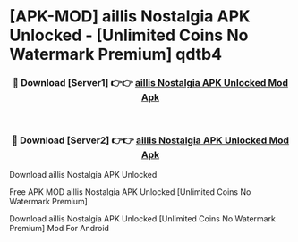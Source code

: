 # [APK-MOD] aillis Nostalgia APK Unlocked - [Unlimited Coins No Watermark Premium] qdtb4



<div align="center">
<h3>🔴 Download [Server1] 👉👉 <a href="https://momento.my/?title=aillis_Nostalgia_APK_Unlocked">aillis Nostalgia APK Unlocked Mod Apk</a></h3><br>

<h3>🔴 Download [Server2] 👉👉 <a href="https://momento.my/?title=aillis_Nostalgia_APK_Unlocked">aillis Nostalgia APK Unlocked Mod Apk</a></h3>
</div>



Download aillis Nostalgia APK Unlocked 

Free APK MOD aillis Nostalgia APK Unlocked [Unlimited Coins No Watermark Premium]

Download aillis Nostalgia APK Unlocked [Unlimited Coins No Watermark Premium] Mod For Android
